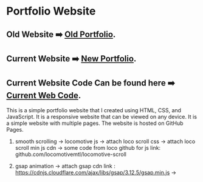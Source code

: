 <!-- Portfolio Website -->

<!-- Orignal Sample: https://cynthiaugwu.com/ -->
<!-- Tutorial : https://www.youtube.com/watch?v=InvSEpJUXu4&t=2882s -->

# Portfolio Website

## Old Website ➡️ [Old Portfolio](https://dineshsutihar.github.io/ "Old Website Kindly View new One..").
## Current Website ➡️ [New Portfolio](https://dineshsutihar.me/ "New Portfolio website").

## Current Website Code Can be found here ➡️ [Current Web Code](./main/ "Current Web Code Location").

This is a simple portfolio website that I created using HTML, CSS, and JavaScript. It is a responsive website that can be viewed on any device. It is a simple website with multiple pages. The website is hosted on GitHub Pages.



<!-- For smooth animation -->

1. smooth scrolling -> locomotive js
   -> attach loco scroll css
    -> attach loco scroll min js cdn
    -> some code from loco github for js link: github.com/locomotivemtl/locomotive-scroll


2. gsap animation
    -> attach gsap cdn link : https://cdnjs.cloudflare.com/ajax/libs/gsap/3.12.5/gsap.min.js
    -> 
